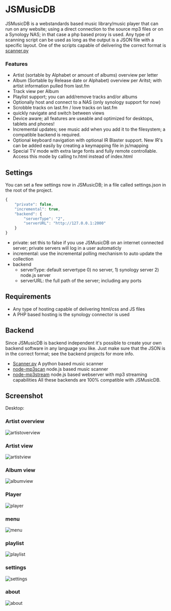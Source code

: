 JSMusicDB
=========

JSMusicDB is a webstandards based music library/music player that can run on any website; using a direct connection to the source mp3 files or on a Synology NAS; in that case a php based proxy is used.
Any type of scanning script can be used as long as the output is a JSON file with a specific layout. One of the scripts capable of delivering the correct format is [scanner.py](https://github.com/lucienimmink/scanner.py)

### Features
- Artist (sortable by Alphabet or amount of albums) overview per letter
- Album (Sortable by Release date or Alphabet) overview per Aritst; with artist information pulled from last.fm
- Track view per Album
- Playlist support; you can add/remove tracks and/or albums
- Optionally host and connect to a NAS (only synology support for now)
- Scrobble tracks on last.fm / love tracks on last.fm
- quickly navigate and switch between views
- Device aware; all features are useable and optimized for desktops, tablets and phones!
- Incremental updates; see music add when you add it to the filesystem; a compatible backend is required.
- Optional keyboard navigation with optional IR Blaster support. New IR's can be added easily by creating a keymapping file in js/mapping
- Special TV mode with extra large fonts and fully remote controllable. Access this mode by calling tv.html instead of index.html

Settings
--------
You can set a few settings now in JSMusicDB; in a file called settings.json in the root of the project.
```javascript
{
    "private": false,
    "incremental": true,
    "backend": {
        "serverType": "2",
        "serverURL": "http://127.0.0.1:2000"
    }
}
```
- private: set this to false if you use JSMusicDB on an internet connected server; private servers will log in a user automaticly
- incremental: use the incremental polling mechanism to auto update the collection
- backend
	- serverType: default servertype 0) no server, 1) synology server 2) node.js server
	- serverURL: the full path of the server; including any ports

Requirements
------------
- Any type of hosting capable of delivering html/css and JS files
- A PHP based hosting is the synology connector is used

Backend
-------
Since JSMusicDB is backend independent it's possible to create your own backend software in any language you like. Just make sure that the JSON is in the correct format; see the backend projects for more info.
- [Scanner.py](https://github.com/lucienimmink/scanner.py) A python based music scanner
- [node-mp3scan](https://github.com/lucienimmink/mp3scan) node.js based music scanner
- [node-mp3stream](https://github.com/lucienimmink/node-mp3stream) node.js based webserver with mp3 streaming capabilities
All these backends are 100% compatible with JSMusicDB.

Screenshot
----------

Desktop:

### Artist overview
![artistoverview](http://www.arielext.org/screenshots/artistoverview.PNG)
### Artist view
![artistview](http://www.arielext.org/screenshots/artistview.PNG)
### Album view
![albumview](http://www.arielext.org/screenshots/albumview.PNG)
### Player
![player](http://www.arielext.org/screenshots/player.PNG)
### menu
![menu](http://www.arielext.org/screenshots/menu.PNG)
### playlist
![playlist](http://www.arielext.org/screenshots/playlist.PNG)
### settings
![settings](http://www.arielext.org/screenshots/settings.PNG)
### about
![about](http://www.arielext.org/screenshots/about.PNG)